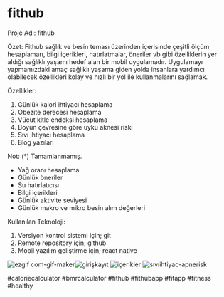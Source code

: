 # fithub

Proje Adı: fithub

Özet: 
Fithub sağlık ve besin teması üzerinden içerisinde çeşitli ölçüm hesaplamarı, bilgi içerikleri, hatırlatmalar, öneriler vb gibi özelliklerin yer aldığı sağlıklı yaşamı hedef alan bir mobil uygulamadır. Uygulamayı yapmamızdaki amaç sağlıklı yaşama giden yolda insanlara yardımcı olabilecek özellikleri kolay ve hızlı bir yol ile  kullanmalarını sağlamak.  

Özellikler:
1. Günlük kalori ihtiyacı hesaplama
2. Obezite derecesi hesaplama
3. Vücut kitle endeksi hesaplama
4. Boyun çevresine göre uyku aknesi riski
5. Sıvı ihtiyacı hesaplama
6. Blog yazıları

Not: (*) Tamamlanmamış.

* Yağ oranı hesaplama
* Günlük öneriler
* Su hatırlatıcısı
* Bilgi içerikleri
* Günlük aktivite seviyesi
* Günlük makro ve mikro besin alım değerleri


Kullanılan Teknoloji:
1. Versiyon kontrol sistemi için; git 
2. Remote repository için; github
3. Mobil yazılım geliştirme için; react native  


![ezgif com-gif-maker](https://user-images.githubusercontent.com/54350240/137583927-d30caa8c-cdd6-4b3a-b4d0-431025dad0d3.gif)![girişkayıt](https://user-images.githubusercontent.com/54350240/137583984-62bd3dff-178a-44b3-95ef-ff377e7373c6.png)
![içerikler](https://user-images.githubusercontent.com/54350240/137583986-14ca6b34-0d7d-4bad-b0c8-402355307985.png)
![sıvıihtiyac-apnerisk](https://user-images.githubusercontent.com/54350240/137583987-22c12a9b-d439-45a5-8cc8-ea5f5a727b23.png)


#caloriecalculator #bmrcalculator #fithub #fithubapp #fitapp #fitness #healthy 
